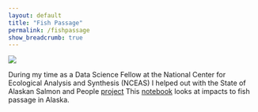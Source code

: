 ```yaml
---
layout: default
title: "Fish Passage"
permalink: /fishpassage
show_breadcrumb: true
---
```

<img src="https://mariejohnson.github.io/assets/images/NCEAS-full logo-4C.png">

During my time as a Data Science Fellow at the National Center for Ecological Analysis and Synthesis (NCEAS) I helped out with the State of Alaskan Salmon and People [project](https://www.nceas.ucsb.edu/workinggroups/state-alaskan-salmon-and-people-sasap) This [notebook](https://github.com/mariejohnson/spatial_analysis/blob/master/fish_passage.ipynb) looks at impacts to fish passage in Alaska.
